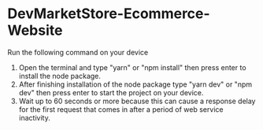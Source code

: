 # DevMarketStore-Ecommerce-Website
 Run the following command on your device
 1. Open the terminal and type "yarn" or "npm install" then press enter to install the node package.
 2. After finishing installation of the node package type "yarn dev" or "npm dev" then press enter to start the project on your device.
 3. Wait up to 60 seconds or more because this can cause a response delay for the first request that comes in after a period of web service inactivity.
